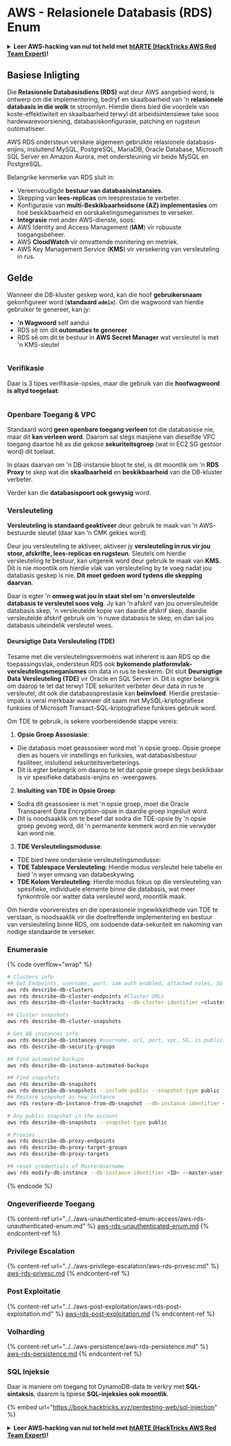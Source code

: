 # AWS - Relasionele Databasis (RDS) Enum

<details>

<summary><strong>Leer AWS-hacking van nul tot held met</strong> <a href="https://training.hacktricks.xyz/courses/arte"><strong>htARTE (HackTricks AWS Red Team Expert)</strong></a><strong>!</strong></summary>

Ander maniere om HackTricks te ondersteun:

* As jy jou **maatskappy in HackTricks wil adverteer** of **HackTricks in PDF wil aflaai**, kyk na die [**SUBSCRIPTION PLANS**](https://github.com/sponsors/carlospolop)!
* Kry die [**amptelike PEASS & HackTricks swag**](https://peass.creator-spring.com)
* Ontdek [**The PEASS Family**](https://opensea.io/collection/the-peass-family), ons versameling eksklusiewe [**NFTs**](https://opensea.io/collection/the-peass-family)
* **Sluit aan by die** 💬 [**Discord-groep**](https://discord.gg/hRep4RUj7f) of die [**telegram-groep**](https://t.me/peass) of **volg** ons op **Twitter** 🐦 [**@hacktricks_live**](https://twitter.com/hacktricks_live)**.**
* **Deel jou hacking-truuks deur PR's in te dien by die** [**HackTricks**](https://github.com/carlospolop/hacktricks) en [**HackTricks Cloud**](https://github.com/carlospolop/hacktricks-cloud) github-repos.

</details>

## Basiese Inligting

Die **Relasionele Databasisdiens (RDS)** wat deur AWS aangebied word, is ontwerp om die implementering, bedryf en skaalbaarheid van 'n **relasionele databasis in die wolk** te stroomlyn. Hierdie diens bied die voordele van koste-effektiwiteit en skaalbaarheid terwyl dit arbeidsintensiewe take soos hardewarevoorsiening, databasiskonfigurasie, patching en rugsteun outomatiseer.

AWS RDS ondersteun verskeie algemeen gebruikte relasionele databasis-enjins, insluitend MySQL, PostgreSQL, MariaDB, Oracle Database, Microsoft SQL Server en Amazon Aurora, met ondersteuning vir beide MySQL en PostgreSQL.

Belangrike kenmerke van RDS sluit in:

- Vereenvoudigde **bestuur van databasisinstansies**.
- Skepping van **lees-replicas** om leesprestasie te verbeter.
- Konfigurasie van **multi-Beskikbaarheidsone (AZ) implementasies** om hoë beskikbaarheid en oorskakelingsmeganismes te verseker.
- **Integrasie** met ander AWS-dienste, soos:
- AWS Identity and Access Management (**IAM**) vir robuuste toegangsbeheer.
- AWS **CloudWatch** vir omvattende monitering en metriek.
- AWS Key Management Service (**KMS**) vir versekering van versleuteling in rus.

## Gelde

Wanneer die DB-kluster geskep word, kan die hoof **gebruikersnaam** gekonfigureer word (**standaard `admin`**). Om die wagwoord van hierdie gebruiker te genereer, kan jy:

* **'n Wagwoord** self aandui
* RDS sê om dit **outomaties te genereer**
* RDS sê om dit te bestuur in **AWS Secret Manager** wat versleutel is met 'n KMS-sleutel

<figure><img src="../../../../.gitbook/assets/image (18) (1).png" alt=""><figcaption></figcaption></figure>

### Verifikasie

Daar is 3 tipes verifikasie-opsies, maar die gebruik van die **hoofwagwoord is altyd toegelaat**:

<figure><img src="../../../../.gitbook/assets/image (19) (2).png" alt=""><figcaption></figcaption></figure>

### Openbare Toegang & VPC

Standaard word **geen openbare toegang verleen** tot die databasisse nie, maar dit **kan verleen word**. Daarom sal slegs masjiene van dieselfde VPC toegang daartoe hê as die gekose **sekuriteitsgroep** (wat in EC2 SG gestoor word) dit toelaat.

In plaas daarvan om 'n DB-instansie bloot te stel, is dit moontlik om 'n **RDS Proxy** te skep wat die **skaalbaarheid** en **beskikbaarheid** van die DB-kluster verbeter.

Verder kan die **databasispoort ook gewysig** word.

### Versleuteling

**Versleuteling is standaard geaktiveer** deur gebruik te maak van 'n AWS-bestuurde sleutel (daar kan 'n CMK gekies word).

Deur jou versleuteling te aktiveer, aktiveer jy **versleuteling in rus vir jou stoor, afskrifte, lees-replicas en rugsteun**. Sleutels om hierdie versleuteling te bestuur, kan uitgereik word deur gebruik te maak van **KMS**.\
Dit is nie moontlik om hierdie vlak van versleuteling by te voeg nadat jou databasis geskep is nie. **Dit moet gedoen word tydens die skepping daarvan**.

Daar is egter 'n **omweg wat jou in staat stel om 'n onversleutelde databasis te versleutel soos volg**. Jy kan 'n afskrif van jou onversleutelde databasis skep, 'n versleutelde kopie van daardie afskrif skep, daardie versleutelde afskrif gebruik om 'n nuwe databasis te skep, en dan sal jou databasis uiteindelik versleutel wees.

#### Deursigtige Data Versleuteling (TDE)

Tesame met die versleutelingsvermoëns wat inherent is aan RDS op die toepassingsvlak, ondersteun RDS ook **bykomende platformvlak-versleutelingsmeganismes** om data in rus te beskerm. Dit sluit **Deursigtige Data Versleuteling (TDE)** vir Oracle en SQL Server in. Dit is egter belangrik om daarop te let dat terwyl TDE sekuriteit verbeter deur data in rus te versleutel, dit ook die databasisprestasie kan **beïnvloed**. Hierdie prestasie-impak is veral merkbaar wanneer dit saam met MySQL-kriptografiese funksies of Microsoft Transact-SQL-kriptografiese funksies gebruik word.

Om TDE te gebruik, is sekere voorbereidende stappe vereis:

1. **Opsie Groep Assosiasie**:
- Die databasis moet geassosieer word met 'n opsie groep. Opsie groepe dien as houers vir instellings en funksies, wat databasisbestuur fasiliteer, insluitend sekuriteitsverbeterings.
- Dit is egter belangrik om daarop te let dat opsie groepe slegs beskikbaar is vir spesifieke databasis-enjins en -weergawes.

2. **Insluiting van TDE in Opsie Groep**:
- Sodra dit geassosieer is met 'n opsie groep, moet die Oracle Transparent Data Encryption-opsie in daardie groep ingesluit word.
- Dit is noodsaaklik om te besef dat sodra die TDE-opsie by 'n opsie groep gevoeg word, dit 'n permanente kenmerk word en nie verwyder kan word nie.

3. **TDE Versleutelingsmodusse**:
- TDE bied twee onderskeie versleutelingsmodusse:
- **TDE Tablespace Versleuteling**: Hierdie modus versleutel hele tabelle en bied 'n wyer omvang van databeskywing.
- **TDE Kolom Versleuteling**: Hierdie modus fokus op die versleuteling van spesifieke, individuele elemente binne die databasis, wat meer fynkontrole oor watter data versleutel word, moontlik maak.

Om hierdie voorvereistes en die operasionele ingewikkeldhede van TDE te verstaan, is noodsaaklik vir die doeltreffende implementering en bestuur van versleuteling binne RDS, om sodoende data-sekuriteit en nakoming van nodige standaarde te verseker.

### Enumerasie

{% code overflow="wrap" %}
```bash
# Clusters info
## Get Endpoints, username, port, iam auth enabled, attached roles, SG
aws rds describe-db-clusters
aws rds describe-db-cluster-endpoints #Cluster URLs
aws rds describe-db-cluster-backtracks --db-cluster-identifier <cluster-name>

## Cluster snapshots
aws rds describe-db-cluster-snapshots

# Get DB instances info
aws rds describe-db-instances #username, url, port, vpc, SG, is public?
aws rds describe-db-security-groups

## Find automated backups
aws rds describe-db-instance-automated-backups

## Find snapshots
aws rds describe-db-snapshots
aws rds describe-db-snapshots --include-public --snapshot-type public
## Restore snapshot as new instance
aws rds restore-db-instance-from-db-snapshot --db-instance-identifier <ID> --db-snapshot-identifier <ID> --availability-zone us-west-2a

# Any public snapshot in the account
aws rds describe-db-snapshots --snapshot-type public

# Proxies
aws rds describe-db-proxy-endpoints
aws rds describe-db-proxy-target-groups
aws rds describe-db-proxy-targets

## reset credentials of MasterUsername
aws rds modify-db-instance --db-instance-identifier <ID> --master-user-password <NewPassword> --apply-immediately
```
{% endcode %}

### Ongeverifieerde Toegang

{% content-ref url="../../aws-unauthenticated-enum-access/aws-rds-unauthenticated-enum.md" %}
[aws-rds-unauthenticated-enum.md](../../aws-unauthenticated-enum-access/aws-rds-unauthenticated-enum.md)
{% endcontent-ref %}

### Privilege Escalation

{% content-ref url="../../aws-privilege-escalation/aws-rds-privesc.md" %}
[aws-rds-privesc.md](../../aws-privilege-escalation/aws-rds-privesc.md)
{% endcontent-ref %}

### Post Exploitatie

{% content-ref url="../../aws-post-exploitation/aws-rds-post-exploitation.md" %}
[aws-rds-post-exploitation.md](../../aws-post-exploitation/aws-rds-post-exploitation.md)
{% endcontent-ref %}

### Volharding

{% content-ref url="../../aws-persistence/aws-rds-persistence.md" %}
[aws-rds-persistence.md](../../aws-persistence/aws-rds-persistence.md)
{% endcontent-ref %}

### SQL Injeksie

Daar is maniere om toegang tot DynamoDB-data te verkry met **SQL-sintaksis**, daarom is tipiese **SQL-injeksies ook moontlik**.

{% embed url="https://book.hacktricks.xyz/pentesting-web/sql-injection" %}

<details>

<summary><strong>Leer AWS-hacking van nul tot held met</strong> <a href="https://training.hacktricks.xyz/courses/arte"><strong>htARTE (HackTricks AWS Red Team Expert)</strong></a><strong>!</strong></summary>

Ander maniere om HackTricks te ondersteun:

* As jy jou **maatskappy geadverteer wil sien in HackTricks** of **HackTricks in PDF wil aflaai**, kyk na die [**SUBSCRIPTION PLANS**](https://github.com/sponsors/carlospolop)!
* Kry die [**amptelike PEASS & HackTricks swag**](https://peass.creator-spring.com)
* Ontdek [**The PEASS Family**](https://opensea.io/collection/the-peass-family), ons versameling eksklusiewe [**NFTs**](https://opensea.io/collection/the-peass-family)
* **Sluit aan by die** 💬 [**Discord-groep**](https://discord.gg/hRep4RUj7f) of die [**telegram-groep**](https://t.me/peass) of **volg** ons op **Twitter** 🐦 [**@hacktricks_live**](https://twitter.com/hacktricks_live)**.**
* **Deel jou hacktruuks deur PRs in te dien by die** [**HackTricks**](https://github.com/carlospolop/hacktricks) en [**HackTricks Cloud**](https://github.com/carlospolop/hacktricks-cloud) github repos.

</details>
